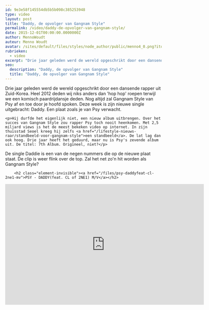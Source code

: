 ```yaml
---
id: 9e3e58f145554db5b5b098c385253948
type: video
layout: post
title: "Daddy, de opvolger van Gangnam Style"
permalink: /video/daddy-de-opvolger-van-gangnam-style/
date: 2015-12-01T00:00:00.0000000Z
author: MennoWoudt
auteur: Menno Woudt
avatar: /sites/default/files/styles/node_author/public/menno4_0.png?itok=5KD7Yfz3
rubrieken:
  - video
excerpt: "Drie jaar geleden werd de wereld opgeschrikt door een dansende rapper uit Zuid-Korea. Heel 2012 deden wij niks anders dan 'hop hop' roepen terwijl we een komisch paardrijdansje deden. Nog altijd zal Gangnam Style van Psy af en toe door je hoofd spoken. Deze week is zijn nieuwe single uitgebracht: Daddy. Een plaat zoals je van Psy verwacht.  "
seo:
  description: "Daddy, de opvolger van Gangnam Style"
  title: "Daddy, de opvolger van Gangnam Style"
---
```

Drie jaar geleden werd de wereld opgeschrikt door een dansende rapper uit Zuid-Korea. Heel 2012 deden wij niks anders dan 'hop hop' roepen terwijl we een komisch paardrijdansje deden. Nog altijd zal Gangnam Style van Psy af en toe door je hoofd spoken. Deze week is zijn nieuwe single uitgebracht: Daddy. Een plaat zoals je van Psy verwacht.  

    <p>Hij durfde het eigenlijk niet, een nieuw album uitbrengen. Over het succes van Gangnam Style zou rapper Psy toch nooit heenkomen. Met 2,5 miljard views is het de meest bekeken video op internet. In zijn thuisstad Seoel kreeg hij zelfs <a href="/lifestyle-nieuws-raar/standbeeld-voor-gangnam-style">een standbeeld</a>. De lat lag dan ook hoog. Drie jaar heeft het geduurd, maar nu is Psy's zevende album uit. De titel: 7th Album. Origineel, niet?</p>
<p>De single Daddie is een van de negen nummers die op de nieuwe plaat staat. De clip is weer flink over de top. Zal het net zo'n hit worden als Gangnam Style?</p>
<p><div class="media media-element-container media-default"><div id="file-13573" class="file file-video file-video-youtube">

        <h2 class="element-invisible"><a href="/files/psy-daddyfeat-cl-2ne1-mv">PSY - DADDY(feat. CL of 2NE1) M/V</a></h2>
    
  
  <div class="content">
    <div class="media-youtube-video media-element file-default media-youtube-1">
  <iframe class="media-youtube-player" width="640" height="390" title="PSY - DADDY(feat. CL of 2NE1) M/V" src="https://www.youtube.com/embed/FrG4TEcSuRg?wmode=opaque&controls=" name="PSY - DADDY(feat. CL of 2NE1) M/V" frameborder="0" allowfullscreen="">Video van PSY - DADDY(feat. CL of 2NE1) M/V</iframe>
</div>
  </div>

  
</div>
</div>  
